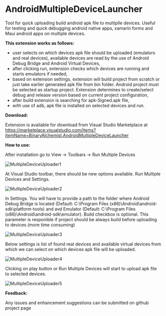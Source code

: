 # AndroidMultipleDeviceLauncher

Tool for quick uploading build android apk file to multiplle devices. Useful for testing and quick debugging android native apps, xamarin forms and Maui android apps on multiple devices.

**This extension works as follows:**
- user selects on which devices apk file should be uploaded (emulators and real devices), available devices are read by the use of Android Debug Bridge and Android Virtual Devices,
- after clicking run, extension checks which devices are running and starts emulators if needed,
- based on extension settings, extension will build project from scratch or just take earlier generated apk file from bin folder. Android project must be selected as startup project. Extension determines to create/select debug and release version based on current project configuration, 
- after build extension is searching for apk-Signed.apk file,
- with use of adb, apk file is installed on selected devices and run.

**Download:**

Extension is available for download from Visual Studio Marketplace at https://marketplace.visualstudio.com/items?itemName=BinaryAlchemist.AndroidMultipleDeviceLauncher

**How to use:**

After installation go to View -> Toolbars -> Run Multiple Devices

<img src="https://binaryalchemist.pl/wp-content/uploads/2024/10/MultipleDeviceUploader.png" alt="MultipleDeviceUploader1"/>

At Visual Studio toolbar, there should be new options available. Run Multiple Devices and Settings.

<img src="https://binaryalchemist.pl/wp-content/uploads/2024/10/MultipleDeviceUploader2.png" alt="MultipleDeviceUploader2"/>

In Settings. You will have to provide a path to the folder where Android Debug Bridge is located (Default: C:\Program Files (x86)\Android\android-sdk\platform-tools) and avd Emulator (Default: C:\Program Files (x86)\Android\android-sdk\emulator\). Build checkbox is optional. This parameter is responible if project should be always build before uploading to devices (more time consuming)

<img src="https://binaryalchemist.pl/wp-content/uploads/2024/10/MultipleDeviceUploader3.png" alt="MultipleDeviceUploader3"/>

Below settings is list of found real devices and available virtual devices from which we can select on which devices apk file will be uploaded. 

<img src="https://binaryalchemist.pl/wp-content/uploads/2024/10/MultipleDeviceUploader6.png" alt="MultipleDeviceUploader4"/>

Clicking on play button or Run Multiple Devices will start to upload apk file to selected devices. 

<img src="https://binaryalchemist.pl/wp-content/uploads/2024/10/MultipleDeviceUploader5.png" alt="MultipleDeviceUploader5"/>

**Feedback:**

Any issues and enhancement suggestions can be submitted on github project page

